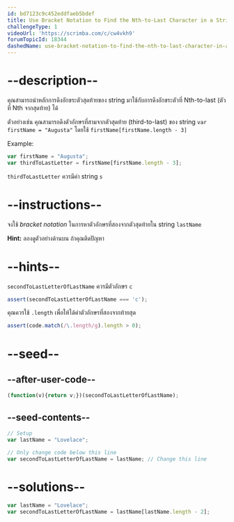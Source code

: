 ```yaml
---
id: bd7123c9c452eddfaeb5bdef
title: Use Bracket Notation to Find the Nth-to-Last Character in a String
challengeType: 1
videoUrl: 'https://scrimba.com/c/cw4vkh9'
forumTopicId: 18344
dashedName: use-bracket-notation-to-find-the-nth-to-last-character-in-a-string
---
```


# --description--

คุณสามารถนำหลักการดึงอักขระตัวสุดท้ายของ string มาใช้กับการดึงอักขระตัวที่ Nth-to-last (ตัวที่ Nth จากสุดท้าย) ได้

ตัวอย่างเช่น คุณสามารถดึงตัวอักษรที่สามจากตัวสุดท้าย (third-to-last) ของ string `var firstName = "Augusta"` โดยใช้  `firstName[firstName.length - 3]`


Example:

```js
var firstName = "Augusta";
var thirdToLastLetter = firstName[firstName.length - 3];
```

`thirdToLastLetter` ควรมีค่า string `s`

# --instructions--

จงใช้ <dfn>bracket notation</dfn> ในการหาตัวอักษรที่สองจากตัวสุดท้ายใน string `lastName`

**Hint:** ลองดูตัวอย่างด้านบน ถ้าคุณติดปัญหา

# --hints--

`secondToLastLetterOfLastName` ควรมีตัวอักษร `c`

```js
assert(secondToLastLetterOfLastName === 'c');
```

คุณควรใช้ `.length` เพื่อให้ได้ค่าตัวอักษรที่สองจากท้ายสุด

```js
assert(code.match(/\.length/g).length > 0);
```

# --seed--

## --after-user-code--

```js
(function(v){return v;})(secondToLastLetterOfLastName);
```

## --seed-contents--

```js
// Setup
var lastName = "Lovelace";

// Only change code below this line
var secondToLastLetterOfLastName = lastName; // Change this line
```

# --solutions--

```js
var lastName = "Lovelace";
var secondToLastLetterOfLastName = lastName[lastName.length - 2];
```
